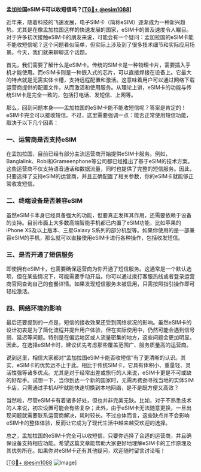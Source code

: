**孟加拉国eSIM卡可以收短信吗？[[TG💪+ @esim1088](https://t.me/s/esim1088)]**

近年来，随着科技的飞速发展，电子SIM卡（简称eSIM）逐渐成为一种新兴趋势。尤其是在像孟加拉国这样的快速发展的国家，eSIM卡的普及速度令人瞩目。对于许多初次接触eSIM卡的朋友来说，可能会有一个疑问：孟加拉国的eSIM卡能不能收短信呢？这个问题看似简单，但实际上涉及到了很多技术细节和实际应用场景。今天，我们就来聊聊这个话题。

首先，我们需要了解什么是eSIM卡。传统的SIM卡是一种物理卡片，需要插入手机才能使用。而eSIM卡则是一种嵌入式的芯片，可以直接焊接在设备上。它最大的特点就是无需实体卡槽，支持远程配置和激活。这意味着用户可以通过网络下载运营商提供的配置文件，从而激活和使用服务。从理论上讲，eSIM卡的功能与传统SIM卡是完全一致的，包括打电话、发短信、上网等。

那么，回到问题本身——孟加拉国的eSIM卡能不能收短信呢？答案是肯定的！eSIM卡完全可以接收短信。不过，这里需要强调一点：能否正常使用短信功能，取决于以下几个因素：

### 一、运营商是否支持eSIM

在孟加拉国，目前已经有部分主流运营商开始提供eSIM卡服务。例如，Banglalink、Robi和Grameenphone等公司都已经推出了基于eSIM的技术方案。这些运营商不仅支持语音通话和数据流量，同时也提供了完整的短信服务。因此，只要选择了支持eSIM的运营商，并且正确配置了相关参数，你的eSIM卡就能够正常收发短信。

### 二、终端设备是否兼容eSIM

虽然eSIM卡本身已经具备强大的功能，但要真正发挥其作用，还需要依赖于设备的支持。目前市面上大多数高端智能手机都已内置了eSIM功能，比如苹果的iPhone XS及以上版本、三星Galaxy S系列的部分机型等。如果你使用的是一部兼容eSIM的手机，那么就可以直接使用eSIM卡进行各种操作，包括收发短信。

### 三、是否开通了短信服务

即使拥有eSIM卡，也需要确保运营商为你开通了短信服务。这通常是一个默认选项，但在某些情况下，可能需要手动开启。你可以通过拨打客服热线或者登录运营商官网查询自己的套餐详情。如果发现短信服务未被启用，只需按照指引操作即可轻松激活。

### 四、网络环境的影响

最后还要提到的一点是，短信的接收效果还受到网络状况的影响。虽然eSIM卡的设计初衷是为了简化流程并提升用户体验，但在实际使用中，仍然可能会遇到信号弱、延迟等问题。特别是在偏远地区或人流量密集的地方，这些问题会更加明显。因此，在选择eSIM卡时，建议优先考虑那些覆盖范围广、服务质量高的运营商。

说到这里，相信大家都对“孟加拉国eSIM卡能否收短信”有了更清晰的认识。其实，eSIM卡的优势远不止于此。相比于传统SIM卡，它具有体积小、重量轻、灵活性强等诸多优点。尤其是对于经常出差或旅行的人来说，eSIM卡更是不可或缺的好帮手。试想一下，当你到达一个新的国家时，无需再费劲寻找当地的实体SIM卡店，只需通过手机APP就能快速切换到本地网络，是不是既方便又高效？

当然啦，尽管eSIM卡有着诸多好处，但也并非完美无缺。比如，对于不熟悉技术的人来说，初次设置可能会有些复杂；此外，由于eSIM卡无法随意更换，一旦出现问题就需要联系运营商解决，耗时较长。不过总体而言，这些缺点并不会影响eSIM卡的整体体验，反而让它成为了现代生活中越来越受欢迎的选择。

总之，孟加拉国的eSIM卡完全可以收短信，只要你选择了合适的运营商，并且确保设备支持相应功能。希望这篇文章能帮助大家更好地理解eSIM卡的工作原理及其优势所在。如果你对eSIM卡还有其他疑问，欢迎随时留言讨论哦！

[[TG💪+ @esim1088](https://t.me/s/esim1088) ![Image](https://i.postimg.cc/4NQfJmqS/Snipaste-2025-05-13-00-14-12.png)]